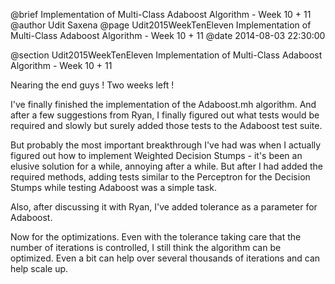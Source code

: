 @brief Implementation of Multi-Class Adaboost Algorithm - Week 10 + 11
@author Udit Saxena
@page Udit2015WeekTenEleven Implementation of Multi-Class Adaboost Algorithm - Week 10 + 11
@date 2014-08-03 22:30:00

@section Udit2015WeekTenEleven Implementation of Multi-Class Adaboost Algorithm - Week 10 + 11

Nearing the end guys ! Two weeks left !

I've finally finished the implementation of the Adaboost.mh algorithm. And after a few suggestions from Ryan, I finally figured out what tests would be required and slowly but surely added those tests to the Adaboost test suite. 

But probably the most important breakthrough I've had was when I actually figured out how to implement Weighted Decision Stumps - it's been an elusive solution for a while, annoying after a while. But after I had added the required methods, adding tests similar to the Perceptron for the Decision Stumps while testing Adaboost was a simple task.

Also, after discussing it with Ryan, I've added tolerance as a parameter for Adaboost.

Now for the optimizations. Even with the tolerance taking care that the number of iterations is controlled, I still think the algorithm can be optimized. Even a bit can help over several thousands of iterations and can help scale up.